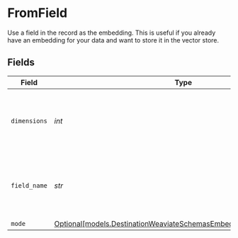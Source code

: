 # FromField

Use a field in the record as the embedding. This is useful if you already have an embedding for your data and want to store it in the vector store.


## Fields

| Field                                                                                                                                | Type                                                                                                                                 | Required                                                                                                                             | Description                                                                                                                          | Example                                                                                                                              |
| ------------------------------------------------------------------------------------------------------------------------------------ | ------------------------------------------------------------------------------------------------------------------------------------ | ------------------------------------------------------------------------------------------------------------------------------------ | ------------------------------------------------------------------------------------------------------------------------------------ | ------------------------------------------------------------------------------------------------------------------------------------ |
| `dimensions`                                                                                                                         | *int*                                                                                                                                | :heavy_check_mark:                                                                                                                   | The number of dimensions the embedding model is generating                                                                           | 1536                                                                                                                                 |
| `field_name`                                                                                                                         | *str*                                                                                                                                | :heavy_check_mark:                                                                                                                   | Name of the field in the record that contains the embedding                                                                          | embedding                                                                                                                            |
| `mode`                                                                                                                               | [Optional[models.DestinationWeaviateSchemasEmbeddingEmbedding5Mode]](../models/destinationweaviateschemasembeddingembedding5mode.md) | :heavy_minus_sign:                                                                                                                   | N/A                                                                                                                                  |                                                                                                                                      |